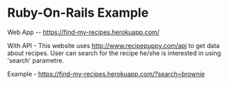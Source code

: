 # Ruby-On-Rails Example

Web App -- https://find-my-recipes.herokuapp.com/

With API - This website uses http://www.recipepuppy.com/api to get data about recipes. User can search for the recipe he/she is interested in using 'search' parametre. 

Example - https://find-my-recipes.herokuapp.com/?search=brownie
